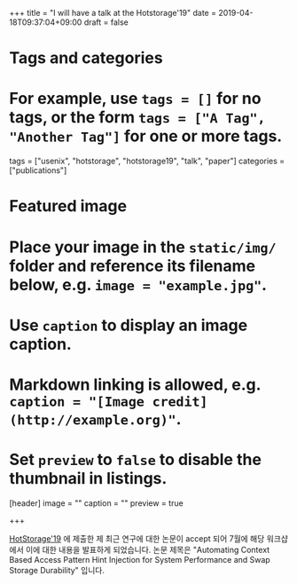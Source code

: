 +++
title = "I will have a talk at the Hotstorage'19"
date = 2019-04-18T09:37:04+09:00
draft = false

# Tags and categories
# For example, use `tags = []` for no tags, or the form `tags = ["A Tag", "Another Tag"]` for one or more tags.
tags = ["usenix", "hotstorage", "hotstorage19", "talk", "paper"]
categories = ["publications"]

# Featured image
# Place your image in the `static/img/` folder and reference its filename below, e.g. `image = "example.jpg"`.
# Use `caption` to display an image caption.
#   Markdown linking is allowed, e.g. `caption = "[Image credit](http://example.org)"`.
# Set `preview` to `false` to disable the thumbnail in listings.
[header]
image = ""
caption = ""
preview = true

+++

[HotStorage'19](https://www.usenix.org/conference//hotstorage19) 에 제출한 제
최근 연구에 대한 논문이 accept 되어 7월에 해당 워크샵에서 이에 대한 내용을
발표하게 되었습니다.  논문 제목은 "Automating Context Based Access Pattern Hint
Injection for System Performance and Swap Storage Durability" 입니다.
